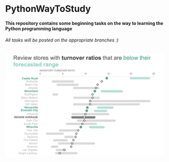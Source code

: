 # PythonWayToStudy

#### **This repository contains some beginning tasks on the way to learning the Python programming language**

###### All tasks will be posted on the appropriate branches :)

![img.png](img.png)